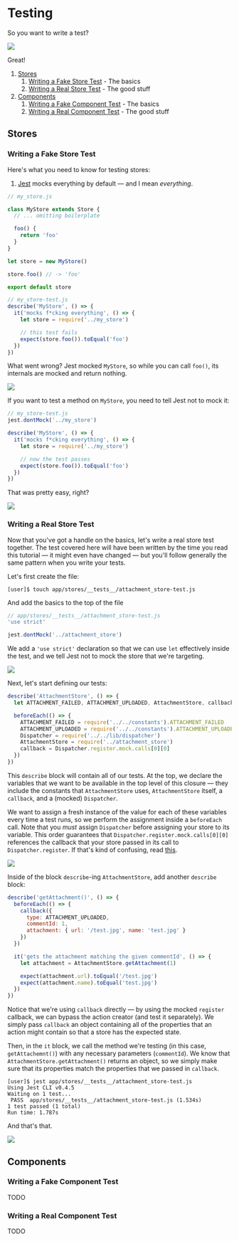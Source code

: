 # Testing

So you want to write a test?

![](http://media4.giphy.com/media/U50kyGOHYjphS/200.gif)

Great!

1. [Stores](#stores)
    1. [Writing a Fake Store Test](#writing-a-fake-store-test) - The basics
    2. [Writing a Real Store Test](#writing-a-real-store-test) - The good stuff
2. [Components](#components)
    1. [Writing a Fake Component Test](#writing-a-fake-component-test) - The basics
    2. [Writing a Real Component Test](#writing-a-real-component-test) - The good stuff

## Stores

### Writing a Fake Store Test

Here's what you need to know for testing stores:

1. [Jest](http://facebook.github.io/jest/) mocks everything by default &mdash; and I mean _everything_.

```javascript
// my_store.js

class MyStore extends Store {
  // ... omitting boilerplate

  foo() {
    return 'foo'
  }
}

let store = new MyStore()

store.foo() // -> 'foo'

export default store

// my_store-test.js
describe('MyStore', () => {
  it('mocks f*cking everything', () => {
    let store = require('../my_store')

    // this test fails
    expect(store.foo()).toEqual('foo')
  })
})
```

What went wrong? Jest mocked `MyStore`, so while you can call `foo()`, its internals are mocked and return nothing.

![](http://img.pandawhale.com/83932-effy-stonem-nothing-gif-wniH.gif)

If you want to test a method on `MyStore`, you need to tell Jest not to mock it:

```javascript
// my_store-test.js
jest.dontMock('../my_store')

describe('MyStore', () => {
  it('mocks f*cking everything', () => {
    let store = require('../my_store')

    // now the test passes
    expect(store.foo()).toEqual('foo')
  })
})
```

That was pretty easy, right?

![](http://media4.giphy.com/media/XMBJ0l20sNWEM/200.gif)

### Writing a Real Store Test

Now that you've got a handle on the basics, let's write a real store test together. The test covered here will have been written by the time you read this tutorial &mdash; it might even have changed &mdash; but you'll follow generally the same pattern when you write your tests.

Let's first create the file:

```shell
[user]$ touch app/stores/__tests__/attachment_store-test.js
```

And add the basics to the top of the file

```javascript
// app/stores/__tests__/attachment_store-test.js
'use strict'

jest.dontMock('../attachment_store')
```

We add a `'use strict'` declaration so that we can use `let` effectively inside the test, and we tell Jest not to mock the store that we're targeting.

![](http://38.media.tumblr.com/111d9fc01bc2fa0122fdfbd2f75655fc/tumblr_inline_mp08yvEzE21qz4rgp.gif)

Next, let's start defining our tests:

```javascript
describe('AttachmentStore', () => {
  let ATTACHMENT_FAILED, ATTACHMENT_UPLOADED, AttachmentStore, callback, Dispatcher

  beforeEach(() => {
    ATTACHMENT_FAILED = require('../../constants').ATTACHMENT_FAILED
    ATTACHMENT_UPLOADED = require('../../constants').ATTACHMENT_UPLOADED
    Dispatcher = require('../../lib/dispatcher')
    AttachmentStore = require('../attachment_store')
    callback = Dispatcher.register.mock.calls[0][0]
  })
})
```

This `describe` block will contain all of our tests. At the top, we declare the variables that we want to be available in the top level of this closure &mdash; they include the constants that `AttachmentStore` uses, `AttachmentStore` itself, a `callback`, and a (mocked) `Dispatcher`.

We want to assign a fresh instance of the value for each of these variables every time a test runs, so we perform the assignment inside a `beforeEach` call. Note that you _must_ assign `Dispatcher` before assigning your store to its variable. This order guarantees that `Dispatcher.register.mock.calls[0][0]` references the callback that your store passed in its call to `Dispatcher.register`. If that's kind of confusing, read [this](https://facebook.github.io/react/blog/2014/09/24/testing-flux-applications.html#testing-stores).

![](http://media4.giphy.com/media/FRNQuq6FtiQHC/200.gif)

Inside of the block `describe`-ing `AttachmentStore`, add another `describe` block:

```javascript
describe('getAttachment()', () => {
  beforeEach(() => {
    callback({
      type: ATTACHMENT_UPLOADED,
      commentId: 1,
      attachment: { url: '/test.jpg', name: 'test.jpg' }
    })
  })

  it('gets the attachment matching the given commentId', () => {
    let attachment = AttachmentStore.getAttachment(1)

    expect(attachment.url).toEqual('/test.jpg')
    expect(attachment.name).toEqual('test.jpg')
  })
})
```

Notice that we're using `callback` directly &mdash; by using the mocked `register` callback, we can bypass the action creator (and test it separately). We simply pass `callback` an object containing all of the properties that an action might contain so that a store has the expected state.

Then, in the `it` block, we call the method we're testing (in this case, `getAttachemnt()`) with any necessary parameters (`commentId`). We know that `AttachmentStore.getAttachment()` returns an object, so we simply make sure that its properties match the properties that we passed in `callback`.

```shell
[user]$ jest app/stores/__tests__/attachment_store-test.js
Using Jest CLI v0.4.5
Waiting on 1 test...
 PASS  app/stores/__tests__/attachment_store-test.js (1.534s)
1 test passed (1 total)
Run time: 1.787s
```

And that's that.

![](https://33.media.tumblr.com/c315040dde64b326195f9d61f191f6bb/tumblr_ml9zcsHuyz1qh9nffo1_500.gif)


## Components

### Writing a Fake Component Test

TODO

### Writing a Real Component Test

TODO

